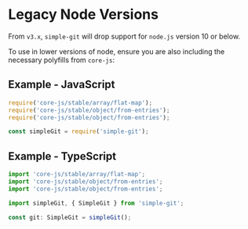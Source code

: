 
# Legacy Node Versions

From `v3.x`, `simple-git` will drop support for `node.js` version 10 or below.

To use in lower versions of node, ensure you are also including the necessary polyfills from `core-js`:

## Example - JavaScript

```javascript
require('core-js/stable/array/flat-map');
require('core-js/stable/object/from-entries');
require('core-js/stable/object/from-entries');

const simpleGit = require('simple-git');
```   

## Example - TypeScript

```typescript
import 'core-js/stable/array/flat-map';
import 'core-js/stable/object/from-entries';
import 'core-js/stable/object/from-entries';

import simpleGit, { SimpleGit } from 'simple-git';

const git: SimpleGit = simpleGit();
```   
